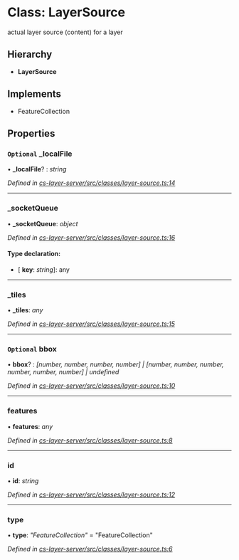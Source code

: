# Class: LayerSource

actual layer source (content) for a layer

## Hierarchy

* **LayerSource**

## Implements

* FeatureCollection

## Properties

### `Optional` _localFile

• **_localFile**? : *string*

*Defined in [cs-layer-server/src/classes/layer-source.ts:14](https://github.com/RichardHovenkamp/csnext/blob/eefa977/packages/cs-layer-server/src/classes/layer-source.ts#L14)*

___

###  _socketQueue

• **_socketQueue**: *object*

*Defined in [cs-layer-server/src/classes/layer-source.ts:16](https://github.com/RichardHovenkamp/csnext/blob/eefa977/packages/cs-layer-server/src/classes/layer-source.ts#L16)*

#### Type declaration:

* \[ **key**: *string*\]: any

___

###  _tiles

• **_tiles**: *any*

*Defined in [cs-layer-server/src/classes/layer-source.ts:15](https://github.com/RichardHovenkamp/csnext/blob/eefa977/packages/cs-layer-server/src/classes/layer-source.ts#L15)*

___

### `Optional` bbox

• **bbox**? : *[number, number, number, number] | [number, number, number, number, number, number] | undefined*

*Defined in [cs-layer-server/src/classes/layer-source.ts:10](https://github.com/RichardHovenkamp/csnext/blob/eefa977/packages/cs-layer-server/src/classes/layer-source.ts#L10)*

___

###  features

• **features**: *any*

*Defined in [cs-layer-server/src/classes/layer-source.ts:8](https://github.com/RichardHovenkamp/csnext/blob/eefa977/packages/cs-layer-server/src/classes/layer-source.ts#L8)*

___

###  id

• **id**: *string*

*Defined in [cs-layer-server/src/classes/layer-source.ts:12](https://github.com/RichardHovenkamp/csnext/blob/eefa977/packages/cs-layer-server/src/classes/layer-source.ts#L12)*

___

###  type

• **type**: *"FeatureCollection"* = "FeatureCollection"

*Defined in [cs-layer-server/src/classes/layer-source.ts:6](https://github.com/RichardHovenkamp/csnext/blob/eefa977/packages/cs-layer-server/src/classes/layer-source.ts#L6)*
